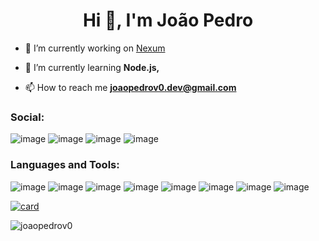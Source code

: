 <h1 align="center">Hi 👋, I'm João Pedro</h1>

- 🔭 I’m currently working on <a href="https://github.com/joaopedrov0/nexum">Nexum</a>

- 🌱 I’m currently learning **Node.js,**

- 📫 How to reach me **joaopedrov0.dev@gmail.com**

<h3 align="left">Social:</h3>

![image](https://img.shields.io/badge/Instagram-E4405F?style=for-the-badge&logo=instagram&logoColor=white)
![image](https://img.shields.io/badge/Twitter-1DA1F2?style=for-the-badge&logo=twitter&logoColor=white)
![image](https://img.shields.io/badge/GitHub-100000?style=for-the-badge&logo=github&logoColor=white)
![image](https://img.shields.io/badge/dev.to-0A0A0A?style=for-the-badge&logo=dev.to&logoColor=white)



<h3 align="left">Languages and Tools:</h3>

![image](https://img.shields.io/badge/HTML5-E34F26?style=for-the-badge&logo=html5&logoColor=white)
![image](https://img.shields.io/badge/CSS3-1572B6?style=for-the-badge&logo=css3&logoColor=white)
![image](https://img.shields.io/badge/JavaScript-323330?style=for-the-badge&logo=javascript&logoColor=F7DF1E)
![image](https://img.shields.io/badge/Node.js-43853D?style=for-the-badge&logo=node.js&logoColor=white)
![image](https://img.shields.io/badge/Express.js-404D59?style=for-the-badge)
![image](https://img.shields.io/badge/MySQL-00000F?style=for-the-badge&logo=mysql&logoColor=white)
![image](https://img.shields.io/badge/Git-E34F26?style=for-the-badge&logo=git&logoColor=white)
![image](https://img.shields.io/badge/Heroku-430098?style=for-the-badge&logo=heroku&logoColor=white)

[![card](https://github-readme-stats.vercel.app/api?username=joaopedrov0&theme=dark&show_icons=true)](https://github.com/joaopedrov0/)

<p><img align="center" src="https://github-readme-stats.vercel.app/api/top-langs?username=joaopedrov0&show_icons=true&theme=dark&title_color=ffffff&text_color=ece9e9&bg_color=2b2b2b&hide_border=true&locale=pt-br&layout=compact" alt="joaopedrov0" /></p>
